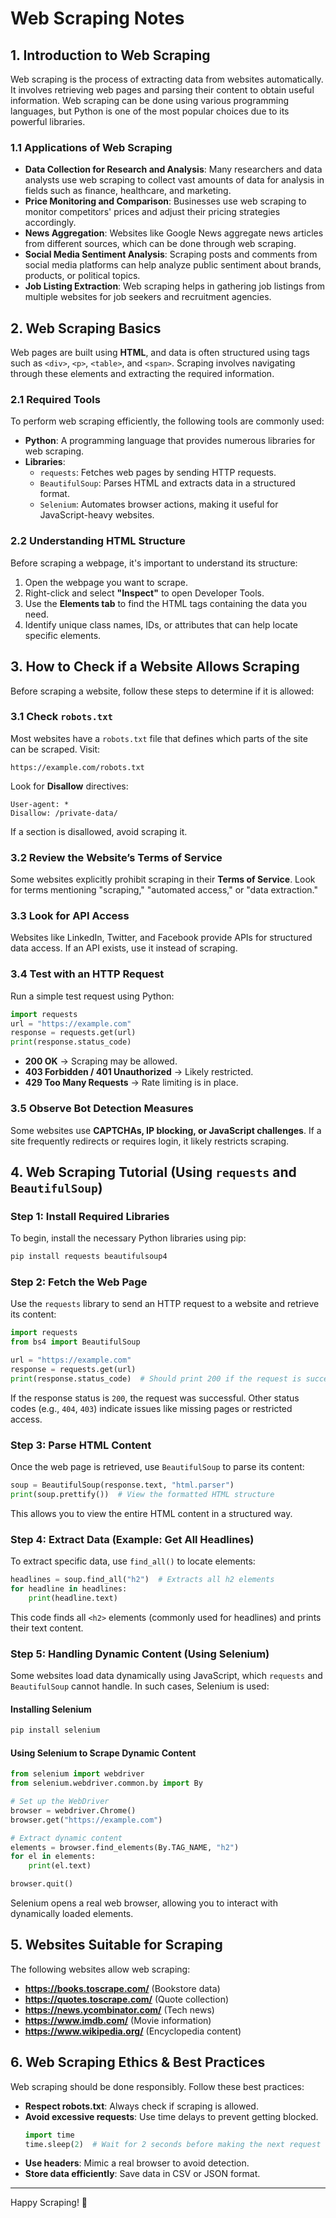 # Web Scraping Notes

## 1. Introduction to Web Scraping

Web scraping is the process of extracting data from websites automatically. It involves retrieving web pages and parsing their content to obtain useful information. Web scraping can be done using various programming languages, but Python is one of the most popular choices due to its powerful libraries.

### **1.1 Applications of Web Scraping**

- **Data Collection for Research and Analysis**: Many researchers and data analysts use web scraping to collect vast amounts of data for analysis in fields such as finance, healthcare, and marketing.
- **Price Monitoring and Comparison**: Businesses use web scraping to monitor competitors' prices and adjust their pricing strategies accordingly.
- **News Aggregation**: Websites like Google News aggregate news articles from different sources, which can be done through web scraping.
- **Social Media Sentiment Analysis**: Scraping posts and comments from social media platforms can help analyze public sentiment about brands, products, or political topics.
- **Job Listing Extraction**: Web scraping helps in gathering job listings from multiple websites for job seekers and recruitment agencies.

## 2. Web Scraping Basics

Web pages are built using **HTML**, and data is often structured using tags such as `<div>`, `<p>`, `<table>`, and `<span>`. Scraping involves navigating through these elements and extracting the required information.

### **2.1 Required Tools**

To perform web scraping efficiently, the following tools are commonly used:

- **Python**: A programming language that provides numerous libraries for web scraping.
- **Libraries**:
  - `requests`: Fetches web pages by sending HTTP requests.
  - `BeautifulSoup`: Parses HTML and extracts data in a structured format.
  - `Selenium`: Automates browser actions, making it useful for JavaScript-heavy websites.

### **2.2 Understanding HTML Structure**

Before scraping a webpage, it's important to understand its structure:

1. Open the webpage you want to scrape.
2. Right-click and select **"Inspect"** to open Developer Tools.
3. Use the **Elements tab** to find the HTML tags containing the data you need.
4. Identify unique class names, IDs, or attributes that can help locate specific elements.

## 3. How to Check if a Website Allows Scraping

Before scraping a website, follow these steps to determine if it is allowed:

### **3.1 Check `robots.txt`**

Most websites have a `robots.txt` file that defines which parts of the site can be scraped. Visit:

```
https://example.com/robots.txt
```

Look for **Disallow** directives:

```
User-agent: *
Disallow: /private-data/
```

If a section is disallowed, avoid scraping it.

### **3.2 Review the Website’s Terms of Service**

Some websites explicitly prohibit scraping in their **Terms of Service**. Look for terms mentioning "scraping," "automated access," or "data extraction."

### **3.3 Look for API Access**

Websites like LinkedIn, Twitter, and Facebook provide APIs for structured data access. If an API exists, use it instead of scraping.

### **3.4 Test with an HTTP Request**

Run a simple test request using Python:

```python
import requests
url = "https://example.com"
response = requests.get(url)
print(response.status_code)
```

- **200 OK** → Scraping may be allowed.
- **403 Forbidden / 401 Unauthorized** → Likely restricted.
- **429 Too Many Requests** → Rate limiting is in place.

### **3.5 Observe Bot Detection Measures**

Some websites use **CAPTCHAs, IP blocking, or JavaScript challenges**. If a site frequently redirects or requires login, it likely restricts scraping.

## 4. Web Scraping Tutorial (Using `requests` and `BeautifulSoup`)

### **Step 1: Install Required Libraries**

To begin, install the necessary Python libraries using pip:

```bash
pip install requests beautifulsoup4
```

### **Step 2: Fetch the Web Page**

Use the `requests` library to send an HTTP request to a website and retrieve its content:

```python
import requests
from bs4 import BeautifulSoup

url = "https://example.com"
response = requests.get(url)
print(response.status_code)  # Should print 200 if the request is successful
```

If the response status is `200`, the request was successful. Other status codes (e.g., `404`, `403`) indicate issues like missing pages or restricted access.

### **Step 3: Parse HTML Content**

Once the web page is retrieved, use `BeautifulSoup` to parse its content:

```python
soup = BeautifulSoup(response.text, "html.parser")
print(soup.prettify())  # View the formatted HTML structure
```

This allows you to view the entire HTML content in a structured way.

### **Step 4: Extract Data (Example: Get All Headlines)**

To extract specific data, use `find_all()` to locate elements:

```python
headlines = soup.find_all("h2")  # Extracts all h2 elements
for headline in headlines:
    print(headline.text)
```

This code finds all `<h2>` elements (commonly used for headlines) and prints their text content.

### **Step 5: Handling Dynamic Content (Using Selenium)**

Some websites load data dynamically using JavaScript, which `requests` and `BeautifulSoup` cannot handle. In such cases, Selenium is used:

#### **Installing Selenium**

```bash
pip install selenium
```

#### **Using Selenium to Scrape Dynamic Content**

```python
from selenium import webdriver
from selenium.webdriver.common.by import By

# Set up the WebDriver
browser = webdriver.Chrome()
browser.get("https://example.com")

# Extract dynamic content
elements = browser.find_elements(By.TAG_NAME, "h2")
for el in elements:
    print(el.text)

browser.quit()
```

Selenium opens a real web browser, allowing you to interact with dynamically loaded elements.

## 5. Websites Suitable for Scraping

The following websites allow web scraping:

- **https://books.toscrape.com/** (Bookstore data)
- **https://quotes.toscrape.com/** (Quote collection)
- **https://news.ycombinator.com/** (Tech news)
- **https://www.imdb.com/** (Movie information)
- **https://www.wikipedia.org/** (Encyclopedia content)

## 6. Web Scraping Ethics & Best Practices

Web scraping should be done responsibly. Follow these best practices:

- **Respect robots.txt**: Always check if scraping is allowed.
- **Avoid excessive requests**: Use time delays to prevent getting blocked.
  ```python
  import time
  time.sleep(2)  # Wait for 2 seconds before making the next request
  ```
- **Use headers**: Mimic a real browser to avoid detection.
- **Store data efficiently**: Save data in CSV or JSON format.

---

Happy Scraping! 🚀
